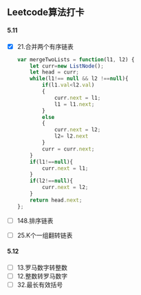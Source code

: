 ## Leetcode算法打卡

#### 5.11

- [x] 21.合并两个有序链表

  ```javascript
  var mergeTwoLists = function(l1, l2) {
      let curr=new ListNode();
      let head = curr;
      while(l1!== null && l2 !==null){
          if(l1.val<l2.val)
          {
              curr.next = l1;
              l1 = l1.next;
          }
          else
          {
              curr.next = l2;
              l2= l2.next
          }
          curr = curr.next;
      }
      if(l1!==null){
          curr.next = l1;
      }
      if(l2!==null){
          curr.next = l2;
      }
      return head.next;
  };
  ```

  

- [ ] 148.排序链表

- [ ] 25.K个一组翻转链表

#### 5.12

- [ ] 13.罗马数字转整数
- [ ] 12.整数转罗马数字
- [ ] 32.最长有效括号